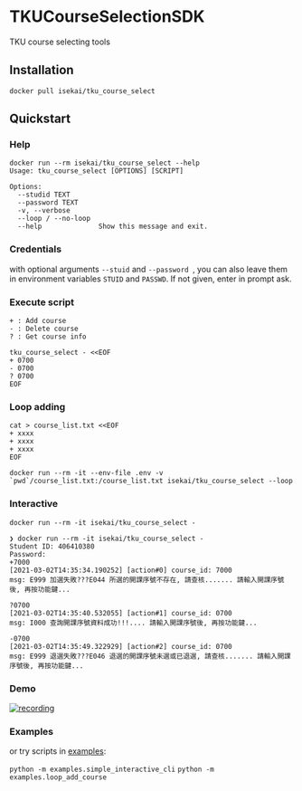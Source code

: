 # TKUCourseSelectionSDK
TKU course selecting tools

## Installation
`docker pull isekai/tku_course_select`

## Quickstart
### Help
```
docker run --rm isekai/tku_course_select --help
Usage: tku_course_select [OPTIONS] [SCRIPT]

Options:
  --studid TEXT
  --password TEXT
  -v, --verbose
  --loop / --no-loop
  --help              Show this message and exit.

```
### Credentials
with optional arguments `--stuid` and `--password `, you can also leave them in environment variables `STUID` and `PASSWD`.
If not given, enter in prompt ask.

### Execute script
```
+ : Add course
- : Delete course
? : Get course info
```

```
tku_course_select - <<EOF
+ 0700
- 0700
? 0700
EOF
```
### Loop adding
```
cat > course_list.txt <<EOF
+ xxxx
+ xxxx
+ xxxx
EOF

docker run --rm -it --env-file .env -v `pwd`/course_list.txt:/course_list.txt isekai/tku_course_select --loop
```

### Interactive
`docker run --rm -it isekai/tku_course_select -`
```
❯ docker run --rm -it isekai/tku_course_select -
Student ID: 406410380
Password:
+7000
[2021-03-02T14:35:34.190252] [action#0] course_id: 7000
msg: E999 加選失敗???E044 所選的開課序號不存在, 請查核....... 請輸入開課序號後, 再按功能鍵...

?0700
[2021-03-02T14:35:40.532055] [action#1] course_id: 0700
msg: I000 查詢開課序號資料成功!!!.... 請輸入開課序號後, 再按功能鍵...

-0700
[2021-03-02T14:35:49.322929] [action#2] course_id: 0700
msg: E999 退選失敗???E046 退選的開課序號未選或已退選, 請查核....... 請輸入開課序號後, 再按功能鍵...
```

### Demo
[![recording](https://asciinema.org/a/xuhczftfqDfkNwv4jXhnn22OU.svg)](https://asciinema.org/a/xuhczftfqDfkNwv4jXhnn22OU)

### Examples

or try scripts in [examples](https://github.com/Isekai-Seikatsu/TKUCourseSelectionSDK/tree/master/examples):

`python -m examples.simple_interactive_cli`
`python -m examples.loop_add_course`
